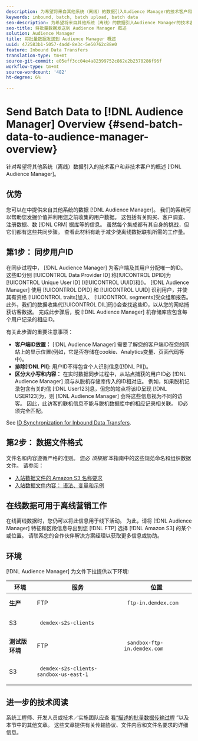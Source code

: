 ```yaml
---
description: 为希望将来自其他系统（离线）的数据引入Audience Manager的技术客户和非技术客户提供的概述。
keywords: inbound, batch, batch upload, batch data
seo-description: 为希望将来自其他系统（离线）的数据引入Audience Manager的技术客户和非技术客户提供的概述。 为此，请在Audience Manager中使用批上传选项。
seo-title: 将批量数据发送到 Audience Manager 概述
solution: Audience Manager
title: 将批量数据发送到 Audience Manager 概述
uuid: 472583b1-5057-4add-8e3c-5e50762c88e0
feature: Inbound Data Transfers
translation-type: tm+mt
source-git-commit: e05eff3cc04e4a82399752c862e2b2370286f96f
workflow-type: tm+mt
source-wordcount: '482'
ht-degree: 6%

---
```



# Send Batch Data to [!DNL Audience Manager] Overview {#send-batch-data-to-audience-manager-overview}

针对希望将其他系统（离线）数据引入的技术客户和非技术客户的概述 [!DNL Audience Manager]。

## 优势

您可以在中提供来自其他系统的数据 [!DNL Audience Manager]。 我们的系统可以帮助您发掘价值并利用您之前收集的用户数据。 这包括有关购买、客户调查、注册数据、数 [!DNL CRM] 据库等的信息。 虽然每个集成都有其自身的挑战，但它们都有这些共同步骤。 查看此材料有助于减少使离线数据联机所需的工作量。

## 第1步： 同步用户ID

在同步过程中， [!DNL Audience Manager] 为客户端及其用户分配唯一的ID。 这些ID分别 [!UICONTROL Data Provider ID] 称[!UICONTROL DPID]为 [!UICONTROL Unique User ID] ()[!UICONTROL UUID]和()。 [!DNL Audience Manager] 使用 [!UICONTROL DPID] 和 [!UICONTROL UUID] 识别用户，并使其有资格 [!UICONTROL traits]加入、 [!UICONTROL segments]受众组和报告。 此外，我们的数据收集代[!UICONTROL DIL]码()会查找这些ID，以从您的网站捕获访客数据。 完成此步骤后，脱 [!DNL Audience Manager] 机存储库应包含每个用户记录的相应ID。

有关此步骤的重要注意事项：

* **客户端ID放置：** [!DNL Audience Manager] 需要了解您的客户端ID在您的网站上的显示位置(例如，它是否存储在cookie、Analytics变量、页面代码等中)。
* **排除[!DNL PII]:** 用户ID不得包含个人识别信息([!DNL PII])。
* **区分大小写和内容：** 在实时数据同步过程中，从站点捕获的用户ID必 [!DNL Audience Manager] 须与从脱机存储库传入的ID相对应。 例如，如果脱机记录包含有关的信 [!DNL User123]息，但您的站点将该ID呈现 [!DNL USER123]为，则 [!DNL Audience Manager] 会将这些信息视为不同的访客。 因此，此访客的联机信息不能与脱机数据库中的相应记录相关联。 ID必须完全匹配。

See [ID Synchronization for Inbound Data Transfers](../../../integration/sending-audience-data/batch-data-transfer-explained/id-sync-http.md).

## 第2步： 数据文件格式

文件名和内容遵循严格的准则。 您必 *须根据* 本指南中的这些规范命名和组织数据文件。 请参阅：

* [入站数据文件的 Amazon S3 名称要求](../../../integration/sending-audience-data/batch-data-transfer-explained/inbound-s3-filenames.md)
* [入站数据文件内容： 语法、变量和示例](../../../integration/sending-audience-data/batch-data-transfer-explained/inbound-file-contents.md)

## 在线数据可用于离线营销工作

在线离线数据时，您仍可以将此信息用于线下活动。 为此，请将 [!DNL Audience Manager] 特征和区段信息导出到您 [!DNL FTP] 选择 [!DNL Amazon S3] 的某个或位置。 请联系您的合作伙伴解决方案经理以获取更多信息或协助。

## 环境

[!DNL Audience Manager] 为文件下拉提供以下环境:

<table id="table_A61AA64578944B23B5A7355F2A76E882"> 
 <thead> 
  <tr> 
   <th colname="col1" class="entry"> 环境 </th> 
   <th colname="col02" class="entry"> 服务 </th> 
   <th colname="col2" class="entry"> 位置 </th> 
  </tr> 
 </thead>
 <tbody> 
  <tr> 
   <td colname="col1" morerows="1"> <b>生产</b> </td> 
   <td colname="col02"> FTP </td> 
   <td colname="col2"> <p> <code> ftp-in.demdex.com</code> </p> </td> 
  </tr> 
  <tr> 
   <td colname="col02"> S3 </td> 
   <td colname="col2"> <p> <code> demdex-s2s-clients</code> </p> </td> 
  </tr> 
  <tr> 
   <td colname="col1" morerows="1"> <b>测试版环境</b> </td> 
   <td colname="col02"> FTP </td> 
   <td colname="col2"> <p><code> sandbox-ftp-in.demdex.com</code> </p> </td> 
  </tr> 
  <tr> 
   <td colname="col02"> S3 </td> 
   <td colname="col2"> <p> <code> demdex-s2s-clients-sandbox-us-east-1</code> </p> </td> 
  </tr> 
 </tbody> 
</table>

## 进一步的技术阅读

系统工程师、开发人员或技术／实施团队应查 [看“描述的批量数据传输过程](../../../integration/sending-audience-data/batch-data-transfer-explained/batch-data-transfer-explained.md) ”以及本节中的其他文章。 这些文章提供有关传输协议、文件内容和文件名要求的详细信息。
